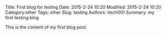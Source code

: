 Title: First blog for testing
Date: 2015-2-24 10:20
Modified: 2015-2-24 10:20
Category:other 
Tags: other
Slug: testing
Authors: itech001
Summary: my first testing blog 

This is the content of my first blog post.
